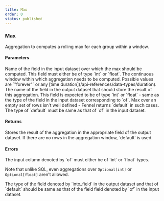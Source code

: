 ```yaml
---
title: Max
order: 0
status: published
---
```

### Max

<Divider>
<LeftSection>

Aggregation to computes a rolling max for each group within a window. 

#### Parameters
<Expandable title="of" type="str">
Name of the field in the input dataset over which the max should be computed.
This field must either be of type `int` or `float`.
</Expandable>

<Expandable title="window" type="Window">
The continuous window within which aggregation needs to be computed. Possible 
values are `"forever"` or any [time duration](/api-references/data-types/duration).
</Expandable>

<Expandable title="into_field" type="str">
The name of the field in the output dataset that should store the result of this
aggregation. This field is expected to be of type `int` or `float` - same as the
type of the field in the input dataset corresponding to `of`.
</Expandable>

<Expandable title="default" type="Union[int, float]">
Max over an empty set of rows isn't well defined - Fennel returns `default`
in such cases. The type of `default` must be same as that of `of` in the input
dataset.
</Expandable>

#### Returns
<Expandable type="Union[int, float]">
Stores the result of the aggregation in the appropriate field of the output 
dataset. If there are no rows in the aggregation window, `default` is used.
</Expandable>


#### Errors
<Expandable title="Max on non int/float types">
The input column denoted by `of` must either be of `int` or `float` types. 

Note that unlike SQL, even aggregations over `Optional[int]` or `Optional[float]` 
aren't allowed.
</Expandable>

<Expandable title="Types of input, output & default don't match">
The type of the field denoted by `into_field` in the output dataset and that of
`default` should be same as that of the field field denoted by `of` in the 
input dataset.
</Expandable>


</LeftSection>
<RightSection>
<pre snippet="api-reference/aggregations/max#basic" status="success" 
    message="Maximum in rolling window of 1 day & 1 week">
</pre>
<pre snippet="api-reference/aggregations/max#incorrect_type" status="error" 
    message="Can not take max over string, only int or float">
</pre>
<pre snippet="api-reference/aggregations/max#non_matching_types" status="error" 
    message="amt is float but max_1d is int">
</pre>

</RightSection>
</Divider>
